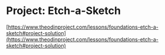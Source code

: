 # Project: Etch-a-Sketch

[https://www.theodinproject.com/lessons/foundations-etch-a-sketch#project-solution](https://www.theodinproject.com/lessons/foundations-etch-a-sketch#project-solution)